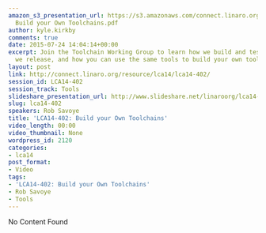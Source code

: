 ```yaml
---
amazon_s3_presentation_url: https://s3.amazonaws.com/connect.linaro.org/lca14/presentations/LCA14-402-
  Build your Own Toolchains.pdf
author: kyle.kirkby
comments: true
date: 2015-07-24 14:04:14+00:00
excerpt: Join the Toolchain Working Group to learn how we build and test the Toolchains
  we release, and how you can use the same tools to build your own toolchains.
layout: post
link: http://connect.linaro.org/resource/lca14/lca14-402/
session_id: LCA14-402
session_track: Tools
slideshare_presentation_url: http://www.slideshare.net/linaroorg/lca14-402-buildyourowntoolchains
slug: lca14-402
speakers: Rob Savoye
title: 'LCA14-402: Build your Own Toolchains'
video_length: 00:00
video_thumbnail: None
wordpress_id: 2120
categories:
- lca14
post_format:
- Video
tags:
- 'LCA14-402: Build your Own Toolchains'
- Rob Savoye
- Tools
---
```


No Content Found
